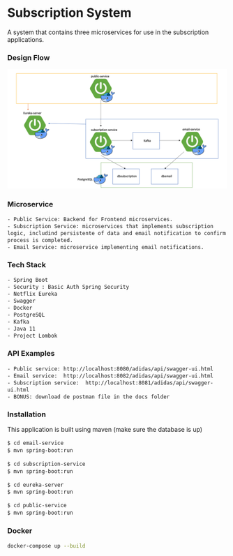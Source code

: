 # Subscription System

A system that contains three microservices for use in the subscription applications.

### Design Flow
![alt text](https://github.com/manuelernesto/subscription-system/blob/main/flow.png)

### Microservice
    - Public Service: Backend for Frontend microservices.
    - Subscription Service: microservices that implements subscription logic, includind persistente of data and email notification to confirm process is completed.
    - Email Service: microservice implementing email notifications.

### Tech Stack
    - Spring Boot
    - Security : Basic Auth Spring Security
    - Netflix Eureka
    - Swagger
    - Docker
    - PostgreSQL
    - Kafka
    - Java 11
    - Project Lombok

### API Examples
    - Public service: http://localhost:8080/adidas/api/swagger-ui.html
    - Email service:  http://localhost:8082/adidas/api/swagger-ui.html
    - Subscription service:  http://localhost:8081/adidas/api/swagger-ui.html
    - BONUS: download de postman file in the docs folder

### Installation
This application is built using maven (make sure the database is up)
```sh
$ cd email-service
$ mvn spring-boot:run
```
```sh
$ cd subscription-service
$ mvn spring-boot:run
```
```sh
$ cd eureka-server
$ mvn spring-boot:run
```
```sh
$ cd public-service
$ mvn spring-boot:run
```

### Docker
```sh
docker-compose up --build
```

